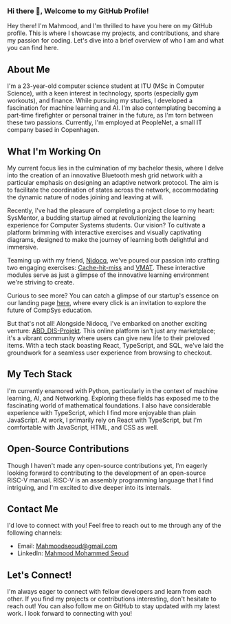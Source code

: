 ### Hi there 👋, Welcome to my GitHub Profile!
Hey there! I'm Mahmood, and I'm thrilled to have you here on my GitHub profile. This is where I showcase my projects, and contributions, and share my passion for coding. Let's dive into a brief overview of who I am and what you can find here.
<!--
**MahmoodSeoud/MahmoodSeoud** is a ✨ _special_ ✨ repository because its `README.md` (this file) appears on your GitHub profile.

Here are some ideas to get you started:

- 🔭 I’m currently working on ...
- 🌱 I’m currently learning ...
- 👯 I’m looking to collaborate on ...
- 🤔 I’m looking for help with ...
- 💬 Ask me about ...
- 📫 How to reach me: ...
- 😄 Pronouns: ...
- ⚡ Fun fact: ...
-->


## About Me

I'm a 23-year-old computer science student at ITU (MSc in Computer Science), with a keen interest in technology, sports (especially gym workouts), and finance. While pursuing my studies, I developed a fascination for machine learning and AI. I'm also contemplating becoming a part-time firefighter or personal trainer in the future, as I'm torn between these two passions. Currently, I'm employed at PeopleNet, a small IT company based in Copenhagen.

## What I'm Working On

My current focus lies in the culmination of my bachelor thesis, where I delve into the creation of an innovative Bluetooth mesh grid network with a particular emphasis on designing an adaptive network protocol. The aim is to facilitate the coordination of states across the network, accommodating the dynamic nature of nodes joining and leaving at will.

Recently, I've had the pleasure of completing a project close to my heart: SysMentor, a budding startup aimed at revolutionizing the learning experience for Computer Systems students. Our vision? To cultivate a platform brimming with interactive exercises and visually captivating diagrams, designed to make the journey of learning both delightful and immersive.

Teaming up with my friend, [Nidocq](https://github.com/Nidocq), we've poured our passion into crafting two engaging exercises: [Cache-hit-miss](https://github.com/MahmoodSeoud/cache-hit-miss) and [VMAT](https://github.com/MahmoodSeoud/VMAT). These interactive modules serve as just a glimpse of the innovative learning environment we're striving to create.

Curious to see more? You can catch a glimpse of our startup's essence on our landing page [here](https://abdsecondhand.site/LANDING/out/), where every click is an invitation to explore the future of CompSys education.

But that's not all! Alongside Nidocq, I've embarked on another exciting venture: [ABD_DIS-Projekt](https://github.com/Nidocq/ABD_DIS-Projekt). This online platform isn't just any marketplace; it's a vibrant community where users can give new life to their preloved items. With a tech stack boasting React, TypeScript, and SQL, we've laid the groundwork for a seamless user experience from browsing to checkout.

## My Tech Stack

I'm currently enamored with Python, particularly in the context of machine learning, AI, and Networking. Exploring these fields has exposed me to the fascinating world of mathematical foundations. I also have considerable experience with TypeScript, which I find more enjoyable than plain JavaScript. At work, I primarily rely on React with TypeScript, but I'm comfortable with JavaScript, HTML, and CSS as well.

## Open-Source Contributions

Though I haven't made any open-source contributions yet, I'm eagerly looking forward to contributing to the development of an open-source RISC-V manual. RISC-V is an assembly programming language that I find intriguing, and I'm excited to dive deeper into its internals.

## Contact Me

I'd love to connect with you! Feel free to reach out to me through any of the following channels:

- Email: [Mahmoodseoud@gmail.com](mailto:Mahmoodseoud@gmail.com)
- LinkedIn: [Mahmood Mohammed Seoud](https://www.linkedin.com/in/mahmoodmohammedseoud)

## Let's Connect!

I'm always eager to connect with fellow developers and learn from each other. If you find my projects or contributions interesting, don't hesitate to reach out! You can also follow me on GitHub to stay updated with my latest work. I look forward to connecting with you!
